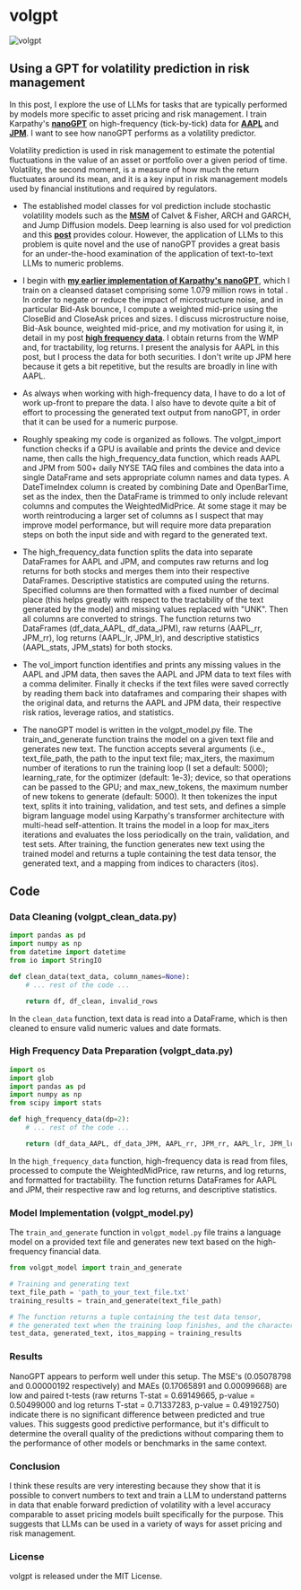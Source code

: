 # volgpt
![volgpt](jenny-saville-2.png)

## Using a GPT for volatility prediction in risk management

In this post, I explore the use of LLMs for tasks that are typically performed by models more specific to asset pricing and risk management. I train Karpathy's __[nanoGPT](https://johncollinsai-nanogpt-voqqf4ls3a-as.a.run.app/)__ on high-frequency (tick-by-tick) data for __[AAPL](https://www.google.com/search?q=aapl&oq=AAPL&aqs=chrome.0.0i512l5j69i61l3.1590j1j9&sourceid=chrome&ie=UTF-8)__ and __[JPM](https://www.google.com/search?q=jpm+stock+price&oq=JPM+stock+pri&aqs=chrome.0.0i512j69i57j0i512l8.4577j1j9&sourceid=chrome&ie=UTF-8)__. I want to see how nanoGPT performs as a volatility predictor.

Volatility prediction is used in risk management to estimate the potential fluctuations in the value of an asset or portfolio over a given period of time. Volatility, the second moment, is a measure of how much the return fluctuates around its mean, and it is a key input in risk management models used by financial institutions and required by regulators.

* The established model classes for vol prediction include stochastic volatility models such as the __[MSM](https://github.com/johncollinsai/markov-switching-multifractal)__ of Calvet & Fisher, ARCH and GARCH, and Jump Diffusion models. Deep learning is also used for vol prediction and this __[post](https://johncollinsai-deep-learning-finance-voqqf4ls3a-as.a.run.app/)__ provides colour. However, the application of LLMs to this problem is quite novel and the use of nanoGPT provides a great basis for an under-the-hood examination of the application of text-to-text LLMs to numeric problems.

* I begin with __[my earlier implementation of Karpathy's nanoGPT](https://github.com/johncollinsai/nanogpt)__, which I train on a cleansed dataset comprising some 1.079 million rows in total . In order to negate or reduce the impact of microstructure noise, and in particular Bid-Ask bounce, I compute a weighted mid-price using the CloseBid and CloseAsk prices and sizes. I discuss microstructure noise, Bid-Ask bounce, weighted mid-price, and my motivation for using it, in detail in my post __[high frequency data](https://johncollinsai-high-frequency-data-voqqf4ls3a-as.a.run.app)__.  I obtain returns from the WMP and, for tractability, log returns. I present the analysis for AAPL in this post, but I process the data for both securities.  I don't write up JPM here because it gets a bit repetitive, but the results are broadly in line with AAPL.

* As always when working with high-frequency data, I have to do a lot of work up-front to prepare the data.  I also have to devote quite a bit of effort to processing the generated text output from nanoGPT, in order that it can be used for a numeric purpose.

* Roughly speaking my code is organized as follows. The volgpt_import function checks if a GPU is available and prints the device and device name, then calls the high_frequency_data function, which reads AAPL and JPM from 500+ daily NYSE TAQ files and combines the data into a single DataFrame and sets appropriate column names and data types. A DateTimeIndex column is created by combining Date and OpenBarTime, set as the index, then the DataFrame is trimmed to only include relevant columns and computes the WeightedMidPrice. At some stage it may be worth reintroducing a larger set of columns as I suspect that may improve model performance, but will require more data preparation steps on both the input side and with regard to the generated text.  

* The high_frequency_data function splits the data into separate DataFrames for AAPL and JPM, and computes raw returns and log returns for both stocks and merges them into their respective DataFrames. Descriptive statistics are computed using the returns. Specified columns are then formatted with a fixed number of decimal place (this helps greatly with respect to the tractability of the text generated by the model) and missing values replaced with "UNK". Then all columns are converted to strings. The function returns two DataFrames (df_data_AAPL, df_data_JPM), raw returns (AAPL_rr, JPM_rr), log returns (AAPL_lr, JPM_lr), and descriptive statistics (AAPL_stats, JPM_stats) for both stocks.

* The vol_import function identifies and prints any missing values in the AAPL and JPM data, then saves the AAPL and JPM data to text files with a comma delimiter. Finally it checks if the text files were saved correctly by reading them back into dataframes and comparing their shapes with the original data, and returns the AAPL and JPM data, their respective risk ratios, leverage ratios, and statistics.

* The nanoGPT model is written in the volgpt_model.py file.  The train_and_generate function trains the model on a given text file and generates new text. The function accepts several arguments (i.e., text_file_path, the path to the input text file; max_iters, the maximum number of iterations to run the training loop (I set a default: 5000); learning_rate, for the optimizer (default: 1e-3); device, so that operations can be passed to the GPU; and max_new_tokens, the maximum number of new tokens to generate (default: 5000). It then tokenizes the input text, splits it into training, validation, and test sets, and defines a simple bigram language model using Karpathy's transformer architecture with multi-head self-attention. It trains the model in a loop for max_iters iterations and evaluates the loss periodically on the train, validation, and test sets. After training, the function generates new text using the trained model and returns a tuple containing the test data tensor, the generated text, and a mapping from indices to characters (itos).

## Code
### Data Cleaning (volgpt_clean_data.py)

```python
import pandas as pd
import numpy as np
from datetime import datetime
from io import StringIO

def clean_data(text_data, column_names=None):
    # ... rest of the code ...

    return df, df_clean, invalid_rows
```

In the `clean_data` function, text data is read into a DataFrame, which is then cleaned to ensure valid numeric values and date formats.

### High Frequency Data Preparation (volgpt_data.py)

```python
import os
import glob
import pandas as pd
import numpy as np
from scipy import stats

def high_frequency_data(dp=2):
    # ... rest of the code ...

    return (df_data_AAPL, df_data_JPM, AAPL_rr, JPM_rr, AAPL_lr, JPM_lr, AAPL_stats, JPM_stats)
```

In the `high_frequency_data` function, high-frequency data is read from files, processed to compute the WeightedMidPrice, raw returns, and log returns, and formatted for tractability. The function returns DataFrames for AAPL and JPM, their respective raw and log returns, and descriptive statistics.

### Model Implementation (volgpt_model.py)

The `train_and_generate` function in `volgpt_model.py` file trains a language model on a provided text file and generates new text based on the high-frequency financial data.

```python
from volgpt_model import train_and_generate

# Training and generating text
text_file_path = 'path_to_your_text_file.txt'
training_results = train_and_generate(text_file_path)

# The function returns a tuple containing the test data tensor,
# the generated text when the training loop finishes, and the character-to-integer mapping.
test_data, generated_text, itos_mapping = training_results
```

### Results

NanoGPT appears to perform well under this setup. The MSE's (0.05078798 and 0.00000192 respectively) and MAEs (0.17065891 and 0.00099668) are low and paired t-tests (raw returns T-stat = 0.69149665, p-value = 0.50499000 and log returns T-stat = 0.71337283, p-value = 0.49192750) indicate there is no significant difference between predicted and true values. This suggests good predictive performance, but it's difficult to determine the overall quality of the predictions without comparing them to the performance of other models or benchmarks in the same context.

### Conclusion

I think these results are very interesting because they show that it is possible to convert numbers to text and train a LLM to understand patterns in data that enable forward prediction of volatility with a level accuracy comparable to asset pricing models built specifically for the purpose. This suggests that LLMs can be used in a variety of ways for asset pricing and risk management.

### License
volgpt is released under the MIT License.
```








